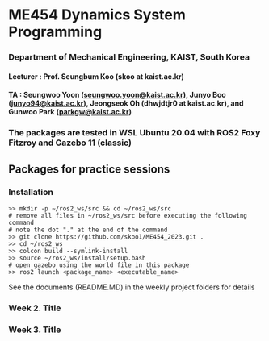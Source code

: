 # ME454 Dynamics System Programming
### Department of Mechanical Engineering, KAIST, South Korea  
#### Lecturer : Prof. Seungbum Koo (skoo at kaist.ac.kr)  
#### TA : Seungwoo Yoon (seungwoo.yoon@kaist.ac.kr), Junyo Boo (junyo94@kaist.ac.kr), Jeongseok Oh (dhwjdtjr0 at kaist.ac.kr), and Gunwoo Park (parkgw@kaist.ac.kr)
### The packages are tested in WSL Ubuntu 20.04 with ROS2 Foxy Fitzroy and Gazebo 11 (classic)
## Packages for practice sessions

### Installation
```
>> mkdir -p ~/ros2_ws/src && cd ~/ros2_ws/src
# remove all files in ~/ros2_ws/src before executing the following command
# note the dot "." at the end of the command
>> git clone https://github.com/skoo1/ME454_2023.git .
>> cd ~/ros2_ws
>> colcon build --symlink-install
>> source ~/ros2_ws/install/setup.bash
# open gazebo using the world file in this package
>> ros2 launch <package_name> <executable_name>
```
See the documents (README.MD) in the weekly project folders for details

### Week 2. Title


### Week 3. Title
